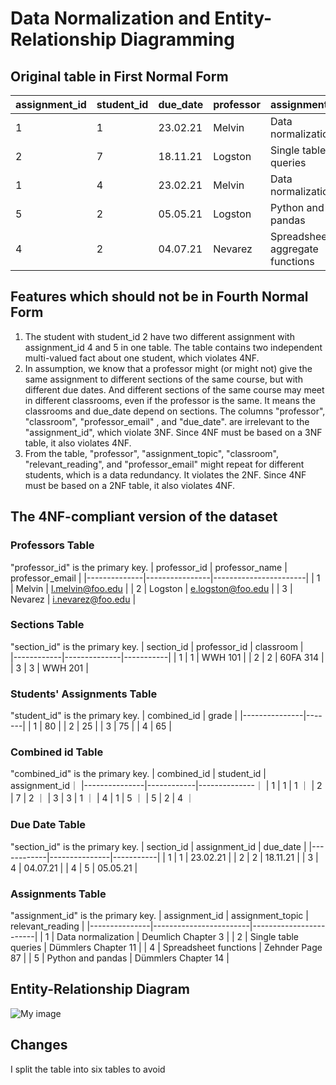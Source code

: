 # Data Normalization and Entity-Relationship Diagramming

## Original table in First Normal Form
| assignment_id | student_id | due_date  | professor | assignment_topic          | classroom  | grade | relevant_reading      | professor_email          |
|---------------|------------|-----------|-----------|---------------------------|------------|-------|------------------------|--------------------------|
| 1             | 1          | 23.02.21  | Melvin    | Data normalization        | WWH 101    | 80    | Deumlich Chapter 3     | l.melvin@foo.edu         |
| 2             | 7          | 18.11.21  | Logston   | Single table queries      | 60FA 314   | 25    | Dümmlers Chapter 11    | e.logston@foo.edu        |
| 1             | 4          | 23.02.21  | Melvin    | Data normalization        | WWH 101    | 75    | Deumlich Chapter 3     | l.melvin@foo.edu         |
| 5             | 2          | 05.05.21  | Logston   | Python and pandas         | 60FA 314   | 92    | Dümmlers Chapter 14    | e.logston@foo.edu        |
| 4             | 2          | 04.07.21  | Nevarez   | Spreadsheet aggregate functions | WWH 201    | 65    | Zehnder Page 87        | i.nevarez@foo.edu        |

## Features which should not be in Fourth Normal Form
1. The student with student_id 2 have two different assignment with assignment_id 4 and 5 in one table. The table contains two independent multi-valued fact about one student, which violates 4NF.
2. In assumption, we know that a professor might (or might not) give the same assignment to different sections of the same course, but with different due dates. And different sections of the same course may meet in different classrooms, even if the professor is the same. It means the classrooms and due_date depend on sections. The columns "professor", "classroom", "professor_email" , and "due_date". are irrelevant to the "assignment_id", which violate 3NF. Since 4NF must be based on a 3NF table, it also violates 4NF.
3. From the table, "professor", "assignment_topic", "classroom", "relevant_reading", and "professor_email" might repeat for different students, which is a data redundancy. It violates the 2NF. Since 4NF must be based on a 2NF table, it also violates 4NF.

## The 4NF-compliant version of the dataset
### Professors Table
"professor_id" is the primary key.
| professor_id | professor_name | professor_email       |
|--------------|----------------|-----------------------|
| 1            | Melvin         | l.melvin@foo.edu      |
| 2            | Logston        | e.logston@foo.edu     |
| 3            | Nevarez        | i.nevarez@foo.edu     |

### Sections Table
"section_id" is the primary key.
| section_id | professor_id | classroom |  
|------------|--------------|-----------|
| 1          | 1            | WWH 101   | 
| 2          | 2            | 60FA 314  | 
| 3          | 3            | WWH 201   | 

### Students' Assignments Table
"student_id" is the primary key.
| combined_id | grade | 
|---------------|-------| 
| 1             | 80    | 
| 2             | 25    |
| 3             | 75    |
| 4             | 65    |

### Combined id Table
"combined_id" is the primary key.
| combined_id | student_id   | assignment_id｜
|---------------|------------|--------------｜
| 1             | 1          |   1          ｜
| 2             | 7          |   2          ｜
| 3             | 3          |   1          ｜
| 4             | 1          |   5          ｜
| 5             | 2          |   4          ｜

### Due Date Table
"section_id" is the primary key.
| section_id | assignment_id | due_date  |
|------------|---------------|-----------|
| 1          | 1             | 23.02.21  |
| 2          | 2             | 18.11.21  |
| 3          | 4             | 04.07.21  |
| 4          | 5             | 05.05.21  |

### Assignments Table
"assignment_id" is the primary key.
| assignment_id | assignment_topic       | relevant_reading       |
|---------------|------------------------|------------------------|
| 1             | Data normalization     | Deumlich Chapter 3     |
| 2             | Single table queries   | Dümmlers Chapter 11    |
| 4             | Spreadsheet functions  | Zehnder Page 87        |
| 5             | Python and pandas      | Dümmlers Chapter 14    |

## Entity-Relationship Diagram
![My image]()

## Changes
I split the table into six tables to avoid 